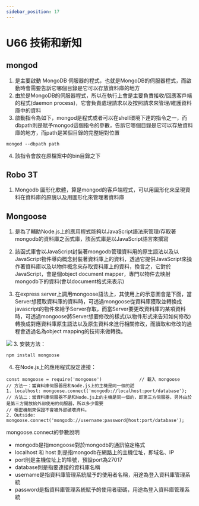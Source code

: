 ```yaml
---
sidebar_position: 17
---
```


# U66 技術和新知

## mongod 
1. 是主要啟動 MongoDB 伺服器的程式，也就是MongoDB的伺服器程式，而啟動時會需要告訴它哪個目錄是它可以存放資料庫的地方
2. 由於是MongoDB的伺服器程式，所以在執行上會是主要負責接收/回應客戶端的程式(daemon process)，它會負責處理請求以及按照請求來管理/維護資料庫中的資料
3. 啟動指令為如下，mongod是程式或者可以在shell環境下達的指令之一，而dbpath則是賦予mongod這個指令的參數，告訴它哪個目錄是它可以存放資料庫的地方，而path是某個目錄的完整絕對位置
```
mongod --dbpath path
```
4. 該指令會放在原檔案中的bin目錄之下

## Robo 3T
1. Mongodb 圖形化軟體，算是mongod的客戶端程式，可以用圖形化來呈現資料在資料庫的原貌以及用圖形化來管理著資料庫

## Mongoose
1. 是為了輔助Node.js上的應用程式能夠以JavaScript語法來管理/存取著mongodb的資料庫之函式庫，該函式庫是以JavaScript語言來撰寫
2. 該函式庫會以JavaScript封裝著mongodb管理資料用的原生語法以及以JavaScript物件導向概念封裝著資料庫上的資料，透過它提供JavaScript來操作著資料庫以及以物件概念來存取資料庫上的資料，換言之，它對於JavaScript，會是個object document mapper，專門以物件去映射mongodb下的資料(會以document格式來表示)

3. 在express server上調用mongoose語法上，其使用上的示意圖會是下面，當Server想獲取資料庫的資料時，可透過mongoose從資料庫獲取並轉換成javascript的物件來給予Server存取，而當Server要更改資料庫的某項資料時，可透過mongoose將Server想要修改的樣式(以物件形式來告知如何修改)轉換成對應資料庫原生語法以及原生資料來進行相關修改，而讀取和修改的過程會透過名為object mapping的技術來做轉換。

![](https://res.cloudinary.com/dqfxgtyoi/image/upload/v1637421475/blog/database/databaseMapping_gx8b9p.png)
3. 安裝方法：
```
npm install mongoose
```
4. 在Node.js上的應用程式設定連接： 
```
const mongoose = require('mongoose')              // 載入 mongoose
// 方法一：當資料庫伺服器是和Node.js上的主機是同一個的話
1. localhost: mongoose.connect('mongodb://localhost:port/database');
// 方法二：當資料庫伺服器不是和Node.js上的主機是同一個的，即第三方伺服器，另外由於是第三方開放給外部使用的伺服器，所以多少需要
// 帳密機制來保證不會被外部破壞資料。
2. Outside: mongoose.connect('mongodb://username:password@host:port/database');
```
mongoose.connect的參數說明
  - mongodb是指mongoose對於mongodb的通訊協定格式
  - localhost 和 host 則是指mongodb在網路上的主機位址，即域名、IP
  - port則是主機位址上的埠號，預設port為27017
  - database則是指要連接的資料庫名稱
  - username是指資料庫管理系統賦予的使用者名稱，用途為登入資料庫管理系統
  - password是指資料庫管理系統賦予的使用者密碼，用途為登入資料庫管理系統



